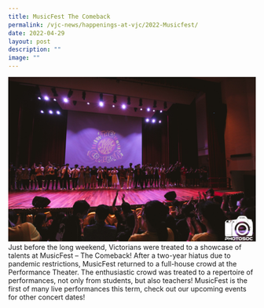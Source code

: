 ```yaml
---
title: MusicFest The Comeback
permalink: /vjc-news/happenings-at-vjc/2022-Musicfest/
date: 2022-04-29
layout: post
description: ""
image: ""
---
```


![](/images/Happening%20at%20VJC/2022%2009%20Musicfest2.jpg)
Just before the long weekend, Victorians were treated to a showcase of talents at MusicFest – The Comeback! After a two-year hiatus due to pandemic restrictions, MusicFest returned to a full-house crowd at the Performance Theater. The enthusiastic crowd was treated to a repertoire of performances, not only from students, but also teachers! MusicFest is the first of many live performances this term, check out our upcoming events for other concert dates!